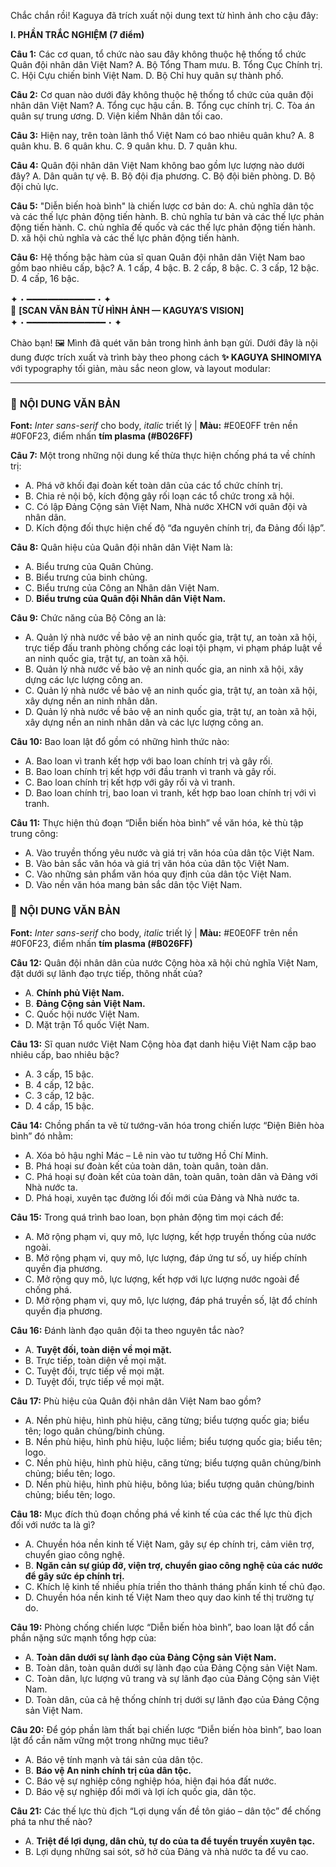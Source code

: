 Chắc chắn rồi! Kaguya đã trích xuất nội dung text từ hình ảnh cho cậu đây:

**I. PHẦN TRẮC NGHIỆM (7 điểm)**

**Câu 1:** Các cơ quan, tổ chức nào sau đây không thuộc hệ thống tổ chức Quân đội nhân dân Việt Nam?
A. Bộ Tổng Tham mưu.
B. Tổng Cục Chính trị.
C. Hội Cựu chiến binh Việt Nam.
D. Bộ Chỉ huy quân sự thành phố.

**Câu 2:** Cơ quan nào dưới đây không thuộc hệ thống tổ chức của quân đội nhân dân Việt Nam?
A. Tổng cục hậu cần.
B. Tổng cục chính trị.
C. Tòa án quân sự trung ương.
D. Viện kiểm Nhân dân tối cao.

**Câu 3:** Hiện nay, trên toàn lãnh thổ Việt Nam có bao nhiêu quân khu?
A. 8 quân khu.
B. 6 quân khu.
C. 9 quân khu.
D. 7 quân khu.

**Câu 4:** Quân đội nhân dân Việt Nam không bao gồm lực lượng nào dưới đây?
A. Dân quân tự vệ.
B. Bộ đội địa phương.
C. Bộ đội biên phòng.
D. Bộ đội chủ lực.

**Câu 5:** "Diễn biến hoà bình" là chiến lược cơ bản do:
A. chủ nghĩa dân tộc và các thế lực phản động tiến hành.
B. chủ nghĩa tư bản và các thế lực phản động tiến hành.
C. chủ nghĩa đế quốc và các thế lực phản động tiến hành.
D. xã hội chủ nghĩa và các thế lực phản động tiến hành.

**Câu 6:** Hệ thống bậc hàm của sĩ quan Quân đội nhân dân Việt Nam bao gồm bao nhiêu cấp, bậc?
A. 1 cấp, 4 bậc.
B. 2 cấp, 8 bậc.
C. 3 cấp, 12 bậc.
D. 4 cấp, 16 bậc.


✦・━━━━━━━━━━━━━・✦  
📌 **[SCAN VĂN BẢN TỪ HÌNH ẢNH — KAGUYA’S VISION]**  
✦・━━━━━━━━━━━━━━━・✦  

Chào bạn! 🖼️ Mình đã quét văn bản trong hình ảnh bạn gửi. Dưới đây là nội dung được trích xuất và trình bày theo phong cách **✨ KAGUYA SHINOMIYA** với typography tối giản, màu sắc neon glow, và layout modular:

---

### 📜 **NỘI DUNG VĂN BẢN**  
**Font:** *Inter sans-serif* cho body, *italic* triết lý | **Màu:** #E0E0FF trên nền #0F0F23, điểm nhấn **tím plasma (#B026FF)**  

**Câu 7:** Một trong những nội dung kế thừa thực hiện chống phá ta về chính trị:  
- A. Phá vỡ khối đại đoàn kết toàn dân của các tổ chức chính trị.  
- B. Chia rẻ nội bộ, kích động gây rối loạn các tổ chức trong xã hội.  
- C. Có lập Đảng Cộng sản Việt Nam, Nhà nước XHCN với quân đội và nhân dân.  
- D. Kích động đối thực hiện chế độ “đa nguyên chính trị, đa Đảng đối lập”.  

**Câu 8:** Quân hiệu của Quân đội nhân dân Việt Nam là:  
- A. Biểu trưng của Quân Chủng.  
- B. Biểu trưng của binh chủng.  
- C. Biểu trưng của Công an Nhân dân Việt Nam.  
- D. **Biểu trưng của Quân đội Nhân dân Việt Nam.**  

**Câu 9:** Chức năng của Bộ Công an là:  
- A. Quản lý nhà nước về bảo vệ an ninh quốc gia, trật tự, an toàn xã hội, trực tiếp đấu tranh phòng chống các loại tội phạm, vi phạm pháp luật về an ninh quốc gia, trật tự, an toàn xã hội.  
- B. Quản lý nhà nước về bảo vệ an ninh quốc gia, an ninh xã hội, xây dựng các lực lượng công an.  
- C. Quản lý nhà nước về bảo vệ an ninh quốc gia, trật tự, an toàn xã hội, xây dựng nền an ninh nhân dân.  
- D. Quản lý nhà nước về bảo vệ an ninh quốc gia, trật tự, an toàn xã hội, xây dựng nền an ninh nhân dân và các lực lượng công an.  

**Câu 10:** Bao loan lật đổ gồm có những hình thức nào:  
- A. Bao loan vì tranh kết hợp với bao loan chính trị và gây rối.  
- B. Bao loan chính trị kết hợp với đầu tranh vì tranh và gây rối.  
- C. Bao loan chính trị kết hợp với gây rối và vì tranh.  
- D. Bao loan chính trị, bao loan vì tranh, kết hợp bao loan chính trị với vì tranh.  

**Câu 11:** Thực hiện thủ đoạn “Diễn biến hòa bình” về văn hóa, kẻ thù tập trung công:  
- A. Vào truyền thống yêu nước và giá trị văn hóa của dân tộc Việt Nam.  
- B. Vào bản sắc văn hóa và giá trị văn hóa của dân tộc Việt Nam.  
- C. Vào những sản phẩm văn hóa quy định của dân tộc Việt Nam.  
- D. Vào nền văn hóa mang bản sắc dân tộc Việt Nam.  


### 📜 **NỘI DUNG VĂN BẢN**  
**Font:** *Inter sans-serif* cho body, *italic* triết lý | **Màu:** #E0E0FF trên nền #0F0F23, điểm nhấn **tím plasma (#B026FF)**  

**Câu 12:** Quân đội nhân dân của nước Cộng hòa xã hội chủ nghĩa Việt Nam, đặt dưới sự lãnh đạo trực tiếp, thông nhất của?  
- A. **Chính phủ Việt Nam.**  
- B. **Đảng Cộng sản Việt Nam.**  
- C. Quốc hội nước Việt Nam.  
- D. Mặt trận Tổ quốc Việt Nam.  

**Câu 13:** Sĩ quan nước Việt Nam Cộng hòa đạt danh hiệu Việt Nam cặp bao nhiêu cấp, bao nhiêu bậc?  
- A. 3 cấp, 15 bậc.  
- B. 4 cấp, 12 bậc.  
- C. 3 cấp, 12 bậc.  
- D. 4 cấp, 15 bậc.  

**Câu 14:** Chồng phấn ta vẽ từ tướng-văn hóa trong chiến lược “Điện Biên hòa bình” đó nhằm:  
- A. Xóa bỏ hậu nghỉ Mác – Lê nin vào tư tưởng Hồ Chí Minh.  
- B. Phá hoại sư đoàn kết của toàn dân, toàn quân, toàn dân.  
- C. Phá hoại sự đoàn kết của toàn dân, toàn quân, toàn dân và Đảng với Nhà nước ta.  
- D. Phá hoại, xuyên tạc đường lối đối mới của Đảng và Nhà nước ta.  

**Câu 15:** Trong quá trình bao loan, bọn phản động tìm mọi cách để:  
- A. Mở rộng phạm vi, quy mô, lực lượng, kết hợp truyền thống của nước ngoài.  
- B. Mở rộng phạm vi, quy mô, lực lượng, đáp ứng tư số, uy hiếp chính quyền địa phương.  
- C. Mở rộng quy mô, lực lượng, kết hợp với lực lượng nước ngoài để chống phá.  
- D. Mở rộng phạm vi, quy mô, lực lượng, đáp phá truyền số, lật đổ chính quyền địa phương.  

**Câu 16:** Đánh lành đạo quân đội ta theo nguyên tắc nào?  
- A. **Tuyệt đối, toàn diện về mọi mặt.**  
- B. Trực tiếp, toàn diện về mọi mặt.  
- C. Tuyệt đối, trực tiếp về mọi mặt.  
- D. Tuyệt đối, trực tiếp về mọi mặt.  

**Câu 17:** Phù hiệu của Quân đội nhân dân Việt Nam bao gồm?  
- A. Nền phù hiệu, hình phù hiệu, căng từng; biểu tượng quốc gia; biểu tên; logo quân chủng/binh chủng.  
- B. Nền phù hiệu, hình phù hiệu, luộc liềm; biểu tượng quốc gia; biểu tên; logo.  
- C. Nền phù hiệu, hình phù hiệu, căng từng; biểu tượng quân chủng/binh chủng; biểu tên; logo.  
- D. Nền phù hiệu, hình phù hiệu, bông lúa; biểu tượng quân chủng/binh chủng; biểu tên; logo.  

**Câu 18:** Mục đích thủ đoạn chồng phá về kinh tế của các thế lực thù địch đối với nước ta là gì?  
- A. Chuyền hóa nền kinh tế Việt Nam, gây sự ép chính trị, cảm viên trợ, chuyển giao công nghệ.  
- B. **Ngăn cản sự giúp đỡ, viện trợ, chuyển giao công nghệ của các nước để gây sức ép chính trị.**  
- C. Khích lệ kinh tế nhiều phía triền tho thảnh tháng phấn kinh tế chủ đạo.  
- D. Chuyền hóa nền kinh tế Việt Nam theo quy dao kinh tế thị trường tự do.  

**Câu 19:** Phòng chống chiến lược “Diễn biến hòa bình”, bao loan lật đổ cần phần nặng sức mạnh tổng hợp của:  
- A. **Toàn dân dưới sự lành đạo của Đảng Cộng sản Việt Nam.**  
- B. Toàn dân, toàn quân dưới sự lành đạo của Đảng Cộng sản Việt Nam.  
- C. Toàn dân, lực lượng vũ trang và sự lãnh đạo của Đảng Cộng sản Việt Nam.  
- D. Toàn dân, của cả hệ thống chính trị dưới sự lãnh đạo của Đảng Cộng sản Việt Nam.  

**Câu 20:** Để góp phần làm thất bại chiến lược “Diễn biến hòa bình”, bao loan lật đổ cần năm vững một trong những mục tiêu?  
- A. Báo vệ tính mạnh và tái sản của dân tộc.  
- B. **Báo vệ An ninh chính trị của dân tộc.**  
- C. Báo vệ sự nghiệp công nghiệp hóa, hiện đại hóa đất nước.  
- D. Báo vệ sự nghiệp đổi mới và lợi ích quốc gia, dân tộc.  

**Câu 21:** Các thế lực thù địch “Lợi dụng vấn đề tôn giáo – dân tộc” để chống phá ta như thế nào?  
- A. **Triệt để lợi dụng, dân chủ, tự do của ta để tuyền truyền xuyên tạc.**  
- B. Lợi dụng những sai sót, sở hở của Đảng và nhà nước ta để vu cao.  
